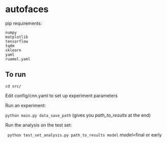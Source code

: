 # autofaces

pip requirements:
```
numpy
matplotlib
tensorflow
tqdm
sklearn
yaml
ruamel.yaml
```

## To run

``` cd src/ ```


Edit config/cnn.yaml to set up experiment parameters


Run an experiment:

```python main.py data_save_path``` (gives you *path_to_results* at the end)

Run the analysis on the test set:

``` python test_set_analysis.py path_to_results model```   *model*=final or early
